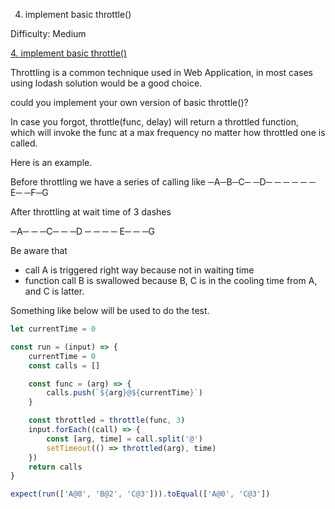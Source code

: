 4. implement basic throttle()

Difficulty: Medium

[4. implement basic throttle()](https://bigfrontend.dev/problem/implement-basic-throttle)

Throttling is a common technique used in Web Application, in most cases using lodash solution would be a good choice.

could you implement your own version of basic throttle()?

In case you forgot, throttle(func, delay) will return a throttled function, which will invoke the func at a max frequency no matter how throttled one is called.

Here is an example.

Before throttling we have a series of calling like
─A─B─C─ ─D─ ─ ─ ─ ─ ─ E─ ─F─G

After throttling at wait time of 3 dashes

─A─ ─ ─C─ ─ ─D ─ ─ ─ ─ E─ ─ ─G

Be aware that
 - call A is triggered right way because not in waiting time
 - function call B is swallowed because B, C is in the cooling time from A, and C is latter.

Something like below will be used to do the test.

```js
let currentTime = 0

const run = (input) => {
    currentTime = 0
    const calls = []

    const func = (arg) => {
        calls.push(`${arg}@${currentTime}`)
    }

    const throttled = throttle(func, 3)
    input.forEach((call) => {
        const [arg, time] = call.split('@')
        setTimeout(() => throttled(arg), time)
    })
    return calls
}

expect(run(['A@0', 'B@2', 'C@3'])).toEqual(['A@0', 'C@3'])
```
